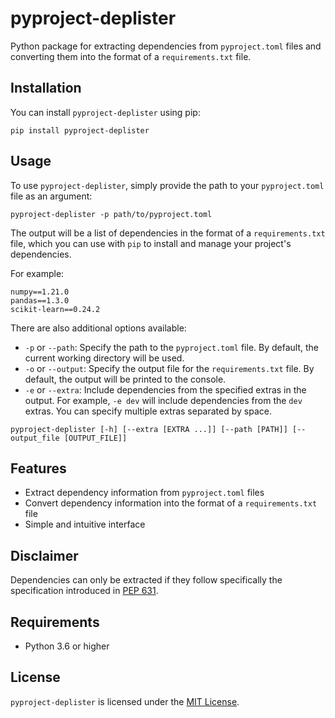 
# pyproject-deplister

Python package for extracting dependencies from `pyproject.toml` files and converting them into the format of a `requirements.txt` file.

## Installation

You can install `pyproject-deplister` using pip:

```
pip install pyproject-deplister
```

## Usage

To use `pyproject-deplister`, simply provide the path to your `pyproject.toml` file as an argument:

```
pyproject-deplister -p path/to/pyproject.toml
```

The output will be a list of dependencies in the format of a `requirements.txt` file, which you can use with `pip` to install and manage your project's dependencies.

For example:

```
numpy==1.21.0
pandas==1.3.0
scikit-learn==0.24.2
```

There are also additional options available:
* `-p` or `--path`: Specify the path to the `pyproject.toml` file. By default, the current working directory will be used.
* `-o` or `--output`: Specify the output file for the `requirements.txt` file. By default, the output will be printed to the console.
* `-e` or `--extra`: Include dependencies from the specified extras in the output. For example, `-e dev` will include dependencies from the `dev` extras. You can specify multiple extras separated by space.

```
pyproject-deplister [-h] [--extra [EXTRA ...]] [--path [PATH]] [--output_file [OUTPUT_FILE]]
```

## Features

* Extract dependency information from `pyproject.toml` files
* Convert dependency information into the format of a `requirements.txt` file
* Simple and intuitive interface

## Disclaimer

Dependencies can only be extracted if they follow specifically the specification introduced in [PEP 631](https://peps.python.org/pep-0631/).

## Requirements

* Python 3.6 or higher

## License

`pyproject-deplister` is licensed under the [MIT License](LICENSE).